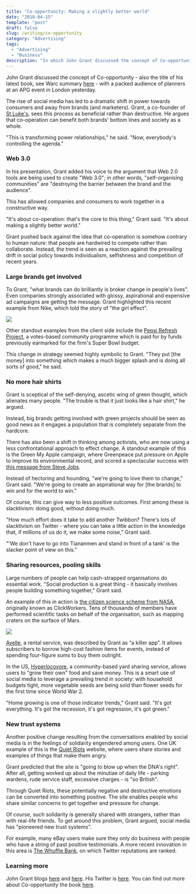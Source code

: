 ```yaml
---
title: "Co-opportunity: Making a slightly better world"
date: "2010-04-15"
template: "post"
draft: false
slug: /writing/co-opportunity
category: "Advertising"
tags:
  - "Advertising"
  - "Business"
description: "In which John Grant discussed the concept of Co-opportunity - also the title of his latest book"
---
```


John Grant discussed the concept of Co-opportunity - also the title of his latest book, see Warc summary [here](/ArticleCenter/Default.asp?CType=A&AID=WORDSEARCH91398&Tab=A) - with a packed audience of planners at an APG event in London yesterday.

The rise of social media has led to a dramatic shift in power towards consumers and away from brands (and marketers). Grant, a co-founder of [St Luke's](http://www.stlukes.co.uk/), sees this process as beneficial rather than destructive. He argues that co-operation can benefit both brands' bottom lines and society as a whole.

"This is transforming power relationships," he said. "Now, everybody's controlling the agenda."

### Web 3.0

In his presentation, Grant added his voice to the argument that Web 2.0 tools are being used to create "Web 3.0"; in other words, "self-organising communities" are "destroying the barrier between the brand and the audience".

This has allowed companies and consumers to work together in a constructive way.

"It's about co-operation: that's the core to this thing," Grant said. "It's about making a slightly better world."

Grant pushed back against the idea that co-operation is somehow contrary to human nature: that people are hardwired to compete rather than collaborate. Instead, the trend is seen as a reaction against the prevailing drift in social policy towards individualism, selfishness and competition of recent years.

### Large brands get involved

To Grant, "what brands can do brilliantly is broker change in people's lives". Even companies strongly associated with glossy, aspirational and expensive ad campaigns are getting the message. Grant highlighted this recent example from Nike, which told the story of "the girl effect".

![](/media/co-opportunity-1.jpg)

Other standout examples from the client side include the [Pepsi Refresh Project](http://www.refresheverything.com/), a votes-based community programme which is paid for by funds previously earmarked for the firm's Super Bowl budget.

This change in strategy seemed highly symbolic to Grant. "They put [the money] into something which makes a much bigger splash and is doing all sorts of good," he said.

### No more hair shirts

Grant is sceptical of the self-denying, ascetic wing of green thought, which alienates many people. "The trouble is that it just looks like a hair shirt," he argued.

Instead, big brands getting involved with green projects should be seen as good news as it engages a population that is completely separate from the hardcore.

There has also been a shift in thinking among activists, who are now using a less confrontational approach to effect change. A standout example of this is the Green My Apple campaign, where Greenpeace put pressure on Apple to improve its environmental record, and scored a spectacular success with [this message from Steve Jobs](http://www.apple.com/hotnews/agreenerapple/).

Instead of hectoring and hounding, "we're going to love them to change," Grant said. "We're going to create an aspirational way for [the brands] to win and for the world to win."

Of course, this can give way to less positive outcomes. First among these is slacktivism: doing good, without doing much.

"How much effort does it take to add another Twibbon? There's lots of slacktivism on Twitter - where you can take a little action in the knowledge that, if millions of us do it, we make some noise," Grant said.

"'We don't have to go into Tiananmen and stand in front of a tank' is the slacker point of view on this."

### Sharing resources, pooling skills

Large numbers of people can help cash-strapped organisations do essential work. "Social production is a great thing - it basically involves people building something together," Grant said.

An example of this in action is [the citizen science scheme from NASA](http://beamartian.jpl.nasa.gov/welcome), originally known as ClickWorkers. Tens of thousands of members have performed scientific tasks on behalf of the organisation, such as mapping craters on the surface of Mars.

![](/media/co-opportunity-2.jpg)

[Avelle](https://www.bagborroworsteal.com/g/member), a rental service, was described by Grant as “a killer app”. It allows subscribers to borrow high-cost fashion items for events, instead of spending four-figure sums to buy them outright.

In the US, [Hyperlocovore](http://hyperlocavore.ning.com/), a community-based yard sharing service, allows users to "grow their own" food and save money. This is a smart use of social media to leverage a prevailing trend in society: with household budgets tight, more vegetable seeds are being sold than flower seeds for the first time since World War 2.

"Home growing is one of those indicator trends," Grant said. "It's got everything. It's got the recession, it's got regression, it's got green."

### New trust systems

Another positive change resulting from the conversations enabled by social media is in the feelings of solidarity engendered among users. One UK example of this is the [Quiet Riots](http://www.quietriots.com/) website, where users share stories and examples of things that make them angry.

Grant predicted that the site is "going to blow up when the DNA's right". After all, getting worked up about the minutiae of daily life - parking wardens, rude service staff, excessive charges - is "so British".

Through Quiet Riots, these potentially negative and destructive emotions can be converted into something positive. The site enables people who share similar concerns to get together and pressure for change.

Of course, such solidarity is generally shared with strangers, rather than with real-life friends. To get around this problem, Grant argued, social media has "pioneered new trust systems".

For example, many eBay users make sure they only do business with people who have a string of past positive testimonials. A more recent innovation in this area is [The Whuffie Bank](http://www.thewhuffiebank.org/), on which Twitter reputations are ranked.

### Learning more

John Grant blogs [here](http://greenormal.blogspot.com/) and [here](http://www.coopp.net/). His Twitter is [here](http://twitter.com/greenormal). You can find out more about Co-opportunity the book [here](http://www.amazon.co.uk/Co-opportunity-Sustainable-Resilient-Prosperous-World/dp/0470684364).
